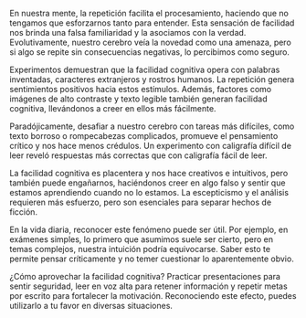  

En nuestra mente, la repetición facilita el procesamiento, haciendo que no tengamos que esforzarnos tanto para entender. Esta sensación de facilidad nos brinda una falsa familiaridad y la asociamos con la verdad. Evolutivamente, nuestro cerebro veía la novedad como una amenaza, pero si algo se repite sin consecuencias negativas, lo percibimos como seguro.

Experimentos demuestran que la facilidad cognitiva opera con palabras inventadas, caracteres extranjeros y rostros humanos. La repetición genera sentimientos positivos hacia estos estímulos. Además, factores como imágenes de alto contraste y texto legible también generan facilidad cognitiva, llevándonos a creer en ellos más fácilmente.

Paradójicamente, desafiar a nuestro cerebro con tareas más difíciles, como texto borroso o rompecabezas complicados, promueve el pensamiento crítico y nos hace menos crédulos. Un experimento con caligrafía difícil de leer reveló respuestas más correctas que con caligrafía fácil de leer.

La facilidad cognitiva es placentera y nos hace creativos e intuitivos, pero también puede engañarnos, haciéndonos creer en algo falso y sentir que estamos aprendiendo cuando no lo estamos. La escepticismo y el análisis requieren más esfuerzo, pero son esenciales para separar hechos de ficción.

En la vida diaria, reconocer este fenómeno puede ser útil. Por ejemplo, en exámenes simples, lo primero que asumimos suele ser cierto, pero en temas complejos, nuestra intuición podría equivocarse. Saber esto te permite pensar críticamente y no temer cuestionar lo aparentemente obvio.

¿Cómo aprovechar la facilidad cognitiva? Practicar presentaciones para sentir seguridad, leer en voz alta para retener información y repetir metas por escrito para fortalecer la motivación. Reconociendo este efecto, puedes utilizarlo a tu favor en diversas situaciones.